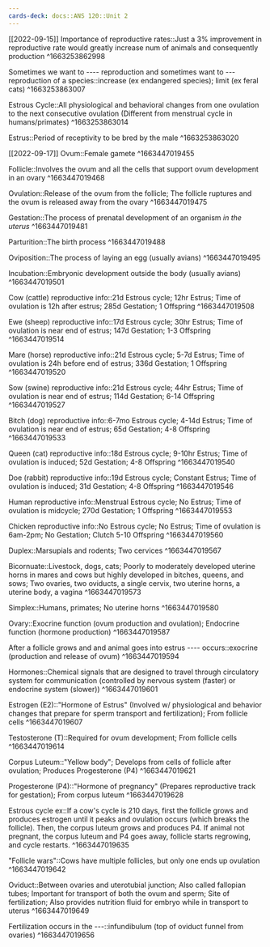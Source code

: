 ```yaml
---
cards-deck: docs::ANS 120::Unit 2
---
```


[[2022-09-15]]
Importance of reproductive rates::Just a 3% improvement in reproductive rate would greatly increase num of animals and consequently production
^1663253862998

Sometimes we want to ---- reproduction and sometimes want to --- reproduction of a species::increase (ex endangered species); limit (ex feral cats)
^1663253863007

Estrous Cycle::All physiological and behavioral changes from one ovulation to the next consecutive ovulation (Different from menstrual cycle in humans/primates)
^1663253863014

Estrus::Period of receptivity to be bred by the male
^1663253863020

[[2022-09-17]]
Ovum::Female gamete
^1663447019455

Follicle::Involves the ovum and all the cells that support ovum development in an ovary
^1663447019468

Ovulation::Release of the ovum from the follicle; The follicle ruptures and the ovum is released away from the ovary
^1663447019475

Gestation::The process of prenatal development of an organism *in the uterus*
^1663447019481

Parturition::The birth process
^1663447019488

Oviposition::The process of laying an egg (usually avians)
^1663447019495

Incubation::Embryonic development outside the body (usually avians)
^1663447019501

Cow (cattle) reproductive info::21d Estrous cycle; 12hr Estrus; Time of ovulation is 12h after estrus; 285d Gestation; 1 Offspring
^1663447019508

Ewe (sheep) reproductive info::17d Estrous cycle; 30hr Estrus; Time of ovulation is near end of estrus; 147d Gestation; 1-3 Offspring
^1663447019514

Mare (horse) reproductive info::21d Estrous cycle; 5-7d Estrus; Time of ovulation is 24h before end of estrus; 336d Gestation; 1 Offspring
^1663447019520

Sow (swine) reproductive info::21d Estrous cycle; 44hr Estrus; Time of ovulation is near end of estrus; 114d Gestation; 6-14 Offspring
^1663447019527

Bitch (dog) reproductive info::6-7mo Estrous cycle; 4-14d Estrus; Time of ovulation is near end of estrus; 65d Gestation; 4-8 Offspring
^1663447019533

Queen (cat) reproductive info::18d Estrous cycle; 9-10hr Estrus; Time of ovulation is induced; 52d Gestation; 4-8 Offspring
^1663447019540

Doe (rabbit) reproductive info::19d Estrous cycle; Constant Estrus; Time of ovulation is induced; 31d Gestation; 4-8 Offspring
^1663447019546

Human reproductive info::Menstrual Estrous cycle; No Estrus; Time of ovulation is midcycle; 270d Gestation; 1 Offspring
^1663447019553

Chicken reproductive info::No Estrous cycle; No Estrus; Time of ovulation is 6am-2pm; No Gestation; Clutch 5-10 Offspring
^1663447019560

Duplex::Marsupials and rodents; Two cervices
^1663447019567

Bicornuate::Livestock, dogs, cats; Poorly to moderately developed uterine horns in mares and cows but highly developed in bitches, queens, and sows; Two ovaries, two oviducts, a single cervix, two uterine horns, a uterine body, a vagina
^1663447019573

Simplex::Humans, primates; No uterine horns
^1663447019580

Ovary::Exocrine function (ovum production and ovulation); Endocrine function (hormone production)
^1663447019587

After a follicle grows and and animal goes into estrus ---- occurs::exocrine (production and release of ovum)
^1663447019594

Hormones::Chemical signals that are designed to travel through circulatory system for communication (controlled by nervous system (faster) or endocrine system (slower))
^1663447019601

Estrogen (E2)::"Hormone of Estrus" (Involved w/ physiological and behavior changes that prepare for sperm transport and fertilization); From follicle cells
^1663447019607

Testosterone (T)::Required for ovum development; From follicle cells
^1663447019614

Corpus Luteum::"Yellow body"; Develops from cells of follicle after ovulation; Produces Progesterone (P4)
^1663447019621

Progesterone (P4)::"Hormone of pregnancy" (Prepares reproductive track for gestation); From corpus luteum
^1663447019628

 Estrous cycle ex::If a cow's cycle is 210 days, first the follicle grows and produces estrogen until it peaks and ovulation occurs (which breaks the follicle). Then, the corpus luteum grows and produces P4. If animal not pregnant, the corpus luteum and P4 goes away, follicle starts regrowing, and cycle restarts.
^1663447019635

"Follicle wars"::Cows have multiple follicles, but only one ends up ovulation
^1663447019642

Oviduct::Between ovaries and uterotubial junction; Also called fallopian tubes; Important for transport of both the ovum and sperm; Site of fertilization; Also provides nutrition fluid for embryo while in transport to uterus
^1663447019649

Fertilization occurs in the ---::infundibulum (top of oviduct funnel from ovaries)
^1663447019656

